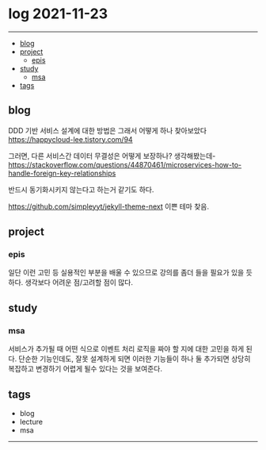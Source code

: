 # log 2021-11-23

--------------------------

- [blog](#blog)
- [project](#project)
  - [epis](#epis)
- [study](#study)
  - [msa](#msa)
- [tags](#tags)

## blog

DDD 기반 서비스 설계에 대한 방법은 그래서 어떻게 하나 찾아보았다
https://happycloud-lee.tistory.com/94

그러면, 다른 서비스간 데이터 무결성은 어떻게 보장하나? 생각해봤는데-
https://stackoverflow.com/questions/44870461/microservices-how-to-handle-foreign-key-relationships

반드시 동기화시키지 않는다고 하는거 같기도 하다.

https://github.com/simpleyyt/jekyll-theme-next
이쁜 테마 찾음.


## project

### epis

일단 이런 고민 등 실용적인 부분을 배울 수 있으므로 강의를 좀더 들을 필요가 있을 듯하다. 생각보다 어려운 점/고려할 점이 많다.

## study

### msa

서비스가 추가될 때 어떤 식으로 이벤트 처리 로직을 짜야 할 지에 대한 고민을 하게 된다.
단순한 기능인데도, 잘못 설계하게 되면 이러한 기능들이 하나 둘 추가되면 상당히 복잡하고 변경하기 어렵게 될수 있다는 것을 보여준다.


## tags
- blog
- lecture
- msa

--------------------------

